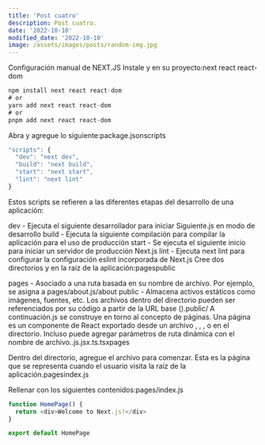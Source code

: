```yaml
---
title: 'Post cuatro'
description: Post cuatro.
date: '2022-10-10'
modified_date: '2022-10-10'
image: /assets/images/posts/random-img.jpg
---
```


Configuración manual de NEXT.JS
Instale y en su proyecto:next react react-dom

```js
npm install next react react-dom
# or
yarn add next react react-dom
# or
pnpm add next react react-dom
```
Abra y agregue lo siguiente:package.jsonscripts
```js
"scripts": {
  "dev": "next dev",
  "build": "next build",
  "start": "next start",
  "lint": "next lint"
}
```
Estos scripts se refieren a las diferentes etapas del desarrollo de una aplicación:

dev - Ejecuta el siguiente desarrollador para iniciar Siguiente.js en modo de desarrollo
build - Ejecuta la siguiente compilación para compilar la aplicación para el uso de producción
start - Se ejecuta el siguiente inicio para iniciar un servidor de producción Next.js
lint - Ejecuta next lint para configurar la configuración eslint incorporada de Next.js
Cree dos directorios y en la raíz de la aplicación:pagespublic

pages - Asociado a una ruta basada en su nombre de archivo. Por ejemplo, se asigna a pages/about.js/about
public - Almacena activos estáticos como imágenes, fuentes, etc. Los archivos dentro del directorio pueden ser referenciados por su código a partir de la URL base ().public/
A continuación.js se construye en torno al concepto de páginas. Una página es un componente de React exportado desde un archivo , , , o en el directorio. Incluso puede agregar parámetros de ruta dinámica con el nombre de archivo..js.jsx.ts.tsxpages

Dentro del directorio, agregue el archivo para comenzar. Esta es la página que se representa cuando el usuario visita la raíz de la aplicación.pagesindex.js

Rellenar con los siguientes contenidos:pages/index.js
```js
function HomePage() {
  return <div>Welcome to Next.js!</div>
}

export default HomePage
```